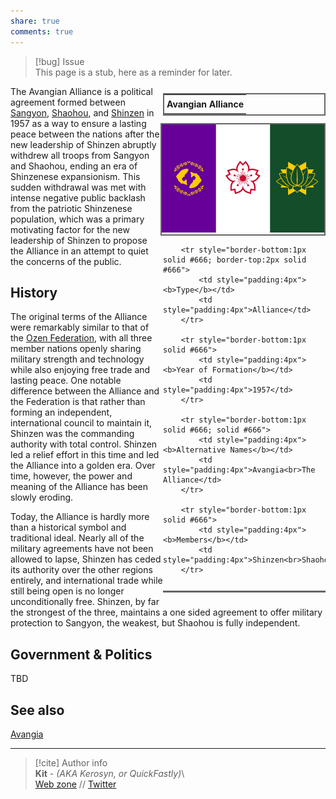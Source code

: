 ```yaml
---  
share: true  
comments: true  
---  
```

> [!bug] Issue  
> This page is a stub, here as a reminder for later.  
  
<div style="float:right; clear:right; width:260px; margin:0 0 0 14; border-collapse:collapse">  
  <table style="float:right; clear:right; width:260px; margin:0 0 0 14; border:2px solid #666; line-height:1.5; border-collapse:collapse; font-size:smaller">  
	<tr>  
		<th colspan="2" style="border-bottom:2px solid #666; font-size:larger; padding:4px; text-align:center">Avangian Alliance</th>  
	</tr></table>  
  </div>  
  
  <span align="center" style="float:right; clear:right; width:260px; margin:0 0 0 14; padding:4 0 0 0; border:2px solid #666; border-collapse:collapse">![250](../../../assets/img/Avangian%20Alliance%20flag.png)</span>  
    
  <div style="float:right; clear:right; width:260px; margin:0 0 0 14; border-collapse:collapse">  
    <table style="float:right; clear:right; width:260px; margin:0 0 7 14; border:2px solid #666; border-top:1px solid #666; line-height:1.5; border-collapse:collapse; font-size:smaller">  
		  
		<tr style="border-bottom:1px solid #666; border-top:2px solid #666">  
			<td style="padding:4px"><b>Type</b></td>  
			<td style="padding:4px">Alliance</td>  
		</tr>  
		  
		<tr style="border-bottom:1px solid #666">  
			<td style="padding:4px"><b>Year of Formation</b></td>  
			<td style="padding:4px">1957</td>  
		</tr>  
    
		<tr style="border-bottom:1px solid #666; solid #666">  
			<td style="padding:4px"><b>Alternative Names</b></td>  
			<td style="padding:4px">Avangia<br>The Alliance</td>  
		</tr>  
		  
		<tr style="border-bottom:1px solid #666">  
			<td style="padding:4px"><b>Members</b></td>  
			<td style="padding:4px">Shinzen<br>Shaohou<br>Sangyon</td>  
		</tr>  
	  
  </table>  
</div>  
  
The Avangian Alliance is a political agreement formed between [Sangyon](../Map/Sangyon/Sangyon), [Shaohou](../Map/Shaohou/Shaohou), and [Shinzen](../Map/Shinzen/Shinzen) in 1957 as a way to ensure a lasting peace between the nations after the new leadership of Shinzen abruptly withdrew all troops from Sangyon and Shaohou, ending an era of Shinzenese expansionism. This sudden withdrawal was met with intense negative public backlash from the patriotic Shinzenese population, which was a primary motivating factor for the new leadership of Shinzen to propose the Alliance in an attempt to quiet the concerns of the public.  
  
## History  
  
The original terms of the Alliance were remarkably similar to that of the [Ozen Federation](./Ozen%20Federation), with all three member nations openly sharing military strength and technology while also enjoying free trade and lasting peace. One notable difference between the Alliance and the Federation is that rather than forming an independent, international council to maintain it, Shinzen was the commanding authority with total control. Shinzen led a relief effort in this time and led the Alliance into a golden era. Over time, however, the power and meaning of the Alliance has been slowly eroding.   
  
Today, the Alliance is hardly more than a historical symbol and traditional ideal. Nearly all of the military agreements have not been allowed to lapse, Shinzen has ceded its authority over the other regions entirely, and international trade while still being open is no longer unconditionally free. Shinzen, by far the strongest of the three, maintains a one sided agreement to offer military protection to Sangyon, the weakest, but Shaohou is fully independent.  
  
## Government & Politics  
  
TBD  
  
## See also  
  
[Avangia](../Map/Avangia)  
  
-----  
> [!cite] Author info  
> **Kit** - *(AKA Kerosyn, or QuickFastly)*\  
> [Web zone](https://kitabe.link) // [Twitter](https://twitter.com/Kerosyn_)